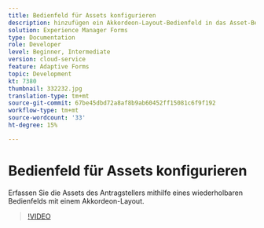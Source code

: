 ```yaml
---
title: Bedienfeld für Assets konfigurieren
description: hinzufügen ein Akkordeon-Layout-Bedienfeld in das Asset-Bedienfeld.
solution: Experience Manager Forms
type: Documentation
role: Developer
level: Beginner, Intermediate
version: cloud-service
feature: Adaptive Forms
topic: Development
kt: 7380
thumbnail: 332232.jpg
translation-type: tm+mt
source-git-commit: 67be45dbd72a8af8b9ab60452ff15081c6f9f192
workflow-type: tm+mt
source-wordcount: '33'
ht-degree: 15%

---
```



# Bedienfeld für Assets konfigurieren

Erfassen Sie die Assets des Antragstellers mithilfe eines wiederholbaren Bedienfelds mit einem Akkordeon-Layout.

>[!VIDEO](https://video.tv.adobe.com/v/332232?quality=12&learn=on)

